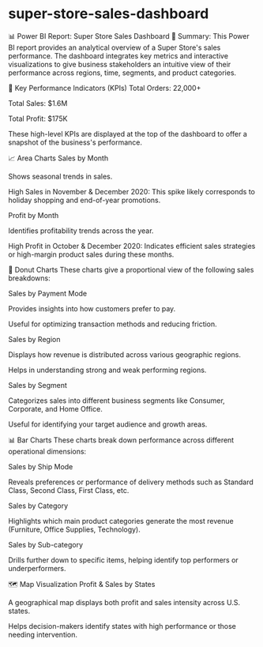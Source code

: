 # super-store-sales-dashboard

📊 Power BI Report: Super Store Sales Dashboard
📁 Summary:
This Power BI report provides an analytical overview of a Super Store's sales performance. The dashboard integrates key metrics and interactive visualizations to give business stakeholders an intuitive view of their performance across regions, time, segments, and product categories.

🧮 Key Performance Indicators (KPIs)
Total Orders: 22,000+

Total Sales: $1.6M

Total Profit: $175K

These high-level KPIs are displayed at the top of the dashboard to offer a snapshot of the business's performance.

📈 Area Charts
Sales by Month

Shows seasonal trends in sales.

High Sales in November & December 2020: This spike likely corresponds to holiday shopping and end-of-year promotions.

Profit by Month

Identifies profitability trends across the year.

High Profit in October & December 2020: Indicates efficient sales strategies or high-margin product sales during these months.

🍩 Donut Charts
These charts give a proportional view of the following sales breakdowns:

Sales by Payment Mode

Provides insights into how customers prefer to pay.

Useful for optimizing transaction methods and reducing friction.

Sales by Region

Displays how revenue is distributed across various geographic regions.

Helps in understanding strong and weak performing regions.

Sales by Segment

Categorizes sales into different business segments like Consumer, Corporate, and Home Office.

Useful for identifying your target audience and growth areas.

📊 Bar Charts
These charts break down performance across different operational dimensions:

Sales by Ship Mode

Reveals preferences or performance of delivery methods such as Standard Class, Second Class, First Class, etc.

Sales by Category

Highlights which main product categories generate the most revenue (Furniture, Office Supplies, Technology).

Sales by Sub-category

Drills further down to specific items, helping identify top performers or underperformers.

🗺️ Map Visualization
Profit & Sales by States

A geographical map displays both profit and sales intensity across U.S. states.

Helps decision-makers identify states with high performance or those needing intervention.
